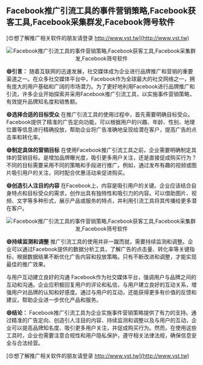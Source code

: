 ## **Facebook推广引流工具的事件营销策略,Facebook获客工具,Facebook采集群发,Facebook筛号软件**

[😍想了解推广相关软件的朋友请登录 http://www.vst.tw](http://www.vst.tw)

 <center><img src="https://vst.tw/MP4/tuiguang/png/3.png" alt="Facebook推广引流工具的事件营销策略,Facebook获客工具,Facebook采集群发,Facebook筛号软件"></center>

**😄引言：**
随着互联网的迅速发展，社交媒体成为企业进行品牌推广和营销的重要渠道之一。在众多社交媒体平台中，Facebook作为全球最大的社交网络之一，拥有庞大的用户基础和广阔的市场潜力。为了更好地利用Facebook进行品牌推广和引流，许多企业开始探索并采用Facebook推广引流工具，以实施事件营销策略，有效提升品牌知名度和销售额。

**😄选择合适的目标受众**
在推广引流工具的使用过程中，首先需要明确目标受众。Facebook提供了精准的广告定向功能，可以根据用户的兴趣、年龄、性别、地理位置等信息进行精确投放，帮助企业将广告准确地呈现给潜在客户，提高广告的点击率和转化率。

**😄制定具体的营销目标**
在使用Facebook推广引流工具之前，企业需要明确制定具体的营销目标。是增加品牌曝光度，吸引更多用户关注，还是直接促成购买行为？不同的目标需要采用不同的策略和手段进行推广。例如，通过发布有趣的视频或图片吸引用户的关注，同时配合优惠活动来促进购买。

**😄创造引人注目的内容**
在Facebook上，内容是吸引用户的关键。企业应该结合自身特点和目标受众的需求，创作出具有独特性和吸引力的内容。可以借助图片、视频、文字等多种形式，展示产品或服务的特点，并利用引流工具将其传播给更多潜在客户。

 <center><img src="https://vst.tw/MP4/tuiguang/png/1.png" alt="Facebook推广引流工具的事件营销策略,Facebook获客工具,Facebook采集群发,Facebook筛号软件"></center>

**😄持续监测和调整**
推广引流工具的使用并非一蹴而就，需要持续监测和调整。企业可以通过Facebook提供的数据分析工具，了解广告的点击量、转化率等关键指标，根据数据结果不断优化广告内容和投放策略。只有不断改进和调整，才能实现最佳的推广效果。

与用户互动建立良好的沟通
Facebook作为社交媒体平台，强调用户与品牌之间的互动和沟通。企业应积极回复用户的评论和私信，与用户建立良好的互动关系，增强用户对品牌的认知和好感度。通过与用户的互动，还能获得更多有价值的反馈和建议，帮助企业进一步优化产品和服务。

**😄结论：**
Facebook推广引流工具为企业实施事件营销策略提供了有力的支持。通过精准的广告定向、创造引人注目的内容、持续监测和调整以及与用户的互动，企业可以提高品牌知名度、吸引更多用户关注，并促成购买行为。然而，在使用这些工具时，企业也需要注意合规性和用户隐私保护，遵守相关法律法规，确保信息安全与合法经营。

[😍想了解推广相关软件的朋友请登录 http://www.vst.tw](http://www.vst.tw)



